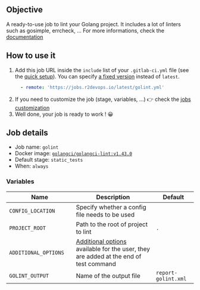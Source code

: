 ## Objective

A ready-to-use job to lint your Golang project. It includes a lot of linters such as gosimple, errcheck, ... For more informations, check the [documentation](https://golangci-lint.run/usage/linters/)

## How to use it

1. Add this job URL inside the `include` list of your `.gitlab-ci.yml` file (see the [quick setup](/use-the-hub/#quick-setup)). You can specify [a fixed version](#changelog) instead of `latest`.
    ```yaml
      - remote: 'https://jobs.r2devops.io/latest/golint.yml'
    ```
1. If you need to customize the job (stage, variables, ...) 👉 check the [jobs
   customization](/use-the-hub/#jobs-customization)
1. Well done, your job is ready to work ! 😀

## Job details

* Job name: `golint`
* Docker image:
[`golangci/golangci-lint:v1.43.0`](https://hub.docker.com/r/golangci/golangci-lint)
* Default stage: `static_tests`
* When: `always`

### Variables

| Name | Description | Default |
| ---- | ----------- | ------- |
| `CONFIG_LOCATION` <img width=100/> | Specify whether a config file needs to be used <img width=175/>| ` ` <img width=100/>|
| `PROJECT_ROOT` | Path to the root of project to lint | `.` |
| `ADDITIONAL_OPTIONS` | [Additional options](https://golangci-lint.run/usage/configuration/) available for the user, they are added at the end of test command | ` ` |
| `GOLINT_OUTPUT` | Name of the output file | `report-golint.xml` |
